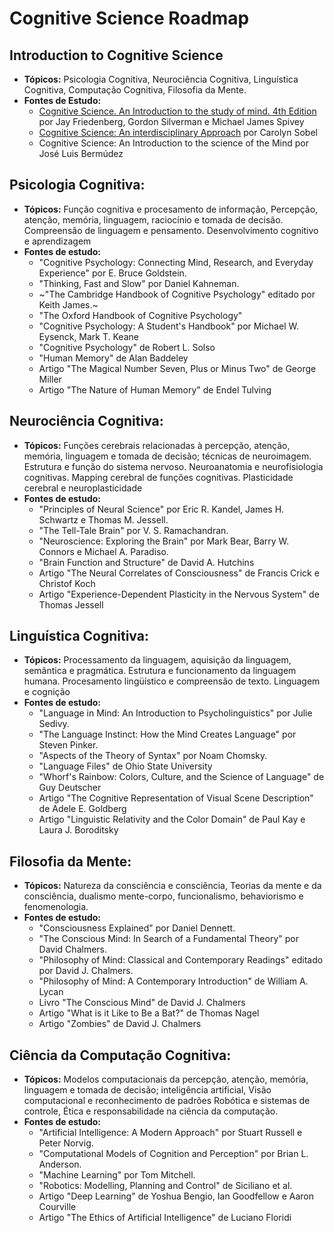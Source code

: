 # Cognitive Science Roadmap

## Introduction to Cognitive Science
- **Tópicos:** Psicologia Cognitiva, Neurociência Cognitiva, Linguística Cognitiva, Computação Cognitiva, Filosofia da Mente.
- **Fontes de Estudo:**
  - [Cognitive Science. An Introduction to the study of mind. 4th Edition](cognitive_science_intro_mind.md) por Jay Friedenberg, Gordon Silverman e Michael James Spivey
  - [Cognitive Science: An interdisciplinary Approach](cognitive_science_interdisciplinary_approach.md) por Carolyn Sobel
  - Cognitive Science: An Introduction to the science of the Mind por José Luis Bermúdez

## Psicologia Cognitiva:
- **Tópicos:** 
Função cognitiva e procesamento de informação, Percepção, atenção, memória, linguagem, raciocínio e tomada de decisão. Compreensão de linguagem e pensamento. Desenvolvimento cognitivo e aprendizagem
- **Fontes de estudo:**
  - "Cognitive Psychology: Connecting Mind, Research, and Everyday Experience" por E. Bruce Goldstein.
  - "Thinking, Fast and Slow" por Daniel Kahneman.
  - ~"The Cambridge Handbook of Cognitive Psychology" editado por Keith James.~
  - "The Oxford Handbook of Cognitive Psychology"
  - "Cognitive Psychology: A Student's Handbook" por Michael W. Eysenck, Mark T. Keane
  - "Cognitive Psychology" de Robert L. Solso
  - "Human Memory" de Alan Baddeley
  - Artigo "The Magical Number Seven, Plus or Minus Two" de George Miller
  - Artigo "The Nature of Human Memory" de Endel Tulving

## Neurociência Cognitiva:
- **Tópicos:** Funções cerebrais relacionadas à percepção, atenção, memória, linguagem e tomada de decisão; técnicas de neuroimagem. Estrutura e função do sistema nervoso. Neuroanatomia e neurofisiologia cognitivas. Mapping cerebral de funções cognitivas. Plasticidade cerebral e neuroplasticidade
- **Fontes de estudo:**
  - "Principles of Neural Science" por Eric R. Kandel, James H. Schwartz e Thomas M. Jessell.
  - "The Tell-Tale Brain" por V. S. Ramachandran.
  - "Neuroscience: Exploring the Brain" por Mark Bear, Barry W. Connors e Michael A. Paradiso.
  - "Brain Function and Structure" de David A. Hutchins
  - Artigo "The Neural Correlates of Consciousness" de Francis Crick e Christof Koch
  - Artigo "Experience-Dependent Plasticity in the Nervous System" de Thomas Jessell

## Linguística Cognitiva:
- **Tópicos:** Processamento da linguagem, aquisição da linguagem, semântica e pragmática. Estrutura e funcionamento da linguagem humana. Procesamento lingüístico e compreensão de texto. Linguagem e cognição
- **Fontes de estudo:**
  - "Language in Mind: An Introduction to Psycholinguistics" por Julie Sedivy.
  - "The Language Instinct: How the Mind Creates Language" por Steven Pinker.
  - "Aspects of the Theory of Syntax" por Noam Chomsky.
  - "Language Files" de Ohio State University
  - "Whorf's Rainbow: Colors, Culture, and the Science of Language" de Guy Deutscher
  - Artigo "The Cognitive Representation of Visual Scene Description" de Adele E. Goldberg
  - Artigo "Linguistic Relativity and the Color Domain" de Paul Kay e Laura J. Boroditsky

## Filosofia da Mente:
- **Tópicos:** Natureza da consciência e consciência, Teorias da mente e da consciência, dualismo mente-corpo, funcionalismo, behaviorismo e fenomenologia.
- **Fontes de estudo:**
  - "Consciousness Explained" por Daniel Dennett.
  - "The Conscious Mind: In Search of a Fundamental Theory" por David Chalmers.
  - "Philosophy of Mind: Classical and Contemporary Readings" editado por David J. Chalmers.
  - "Philosophy of Mind: A Contemporary Introduction" de William A. Lycan
  - Livro "The Conscious Mind" de David J. Chalmers
  - Artigo "What is it Like to Be a Bat?" de Thomas Nagel
  - Artigo "Zombies" de David J. Chalmers

## Ciência da Computação Cognitiva:
- **Tópicos:** Modelos computacionais da percepção, atenção, memória, linguagem e tomada de decisão; inteligência artificial, Visão computacional e reconhecimento de padrões Robótica e sistemas de controle, Ética e responsabilidade na ciência da computação.
- **Fontes de estudo:**
  - "Artificial Intelligence: A Modern Approach" por Stuart Russell e Peter Norvig.
  - "Computational Models of Cognition and Perception" por Brian L. Anderson.
  - "Machine Learning" por Tom Mitchell.
  - "Robotics: Modelling, Planning and Control" de Siciliano et al.
  - Artigo "Deep Learning" de Yoshua Bengio, Ian Goodfellow e Aaron Courville
  - Artigo "The Ethics of Artificial Intelligence" de Luciano Floridi
